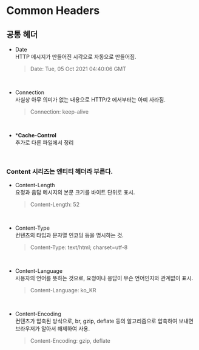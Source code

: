 # Common Headers
## 공통 헤더
- Date <br>
HTTP 메시지가 만들어진 시각으로 자동으로 만들어짐.
    > Date: Tue, 05 Oct 2021 04:40:06 GMT

<br>

- Connection <br>
사실상 아무 의미가 없는 내용으로 HTTP/2 에서부터는 아예 사라짐.
    > Connection: keep-alive

<br>

- ***Cache-Control** <br>
추가로 다른 파일에서 정리

<br>

### **Content** 시리즈는 **엔티티 헤더**라 부른다.
- Content-Length <br>
요청과 음답 메시지의 본문 크기를 바이트 단위로 표시.
    > Content-Length: 52

<br>

- Content-Type <br>
컨텐츠의 타입과 문자열 인코딩 등을 명시하는 것.
    > Content-Type: text/html; charset=utf-8

<br>

- Content-Language <br>
사용자의 언어를 뜻하는 것으로, 요청이나 응답이 무슨 언어인지와 관계없이 표시.
    > Content-Language: ko_KR

<br>

- Content-Encoding <br>
컨텐츠가 압축된 방식으로, br, gzip, deflate 등의 알고리즘으로 압축하여 보내면 브라우저가 알아서 해제하여 사용.
    > Content-Encoding: gzip, deflate